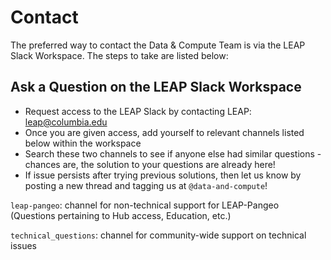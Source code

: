 # Contact

The preferred way to contact the Data & Compute Team is via the LEAP Slack Workspace. The steps to take are listed below:

## Ask a Question on the LEAP Slack Workspace

- Request access to the LEAP Slack by contacting LEAP: [leap@columbia.edu](mailto:leap@columbia.edu)
- Once you are given access, add yourself to relevant channels listed below within the workspace
- Search these two channels to see if anyone else had similar questions - chances are, the solution to your questions are already here!
- If issue persists after trying previous solutions, then let us know by posting a new thread and tagging us at `@data-and-compute`!

`leap-pangeo`: channel for non-technical support for LEAP-Pangeo (Questions pertaining to Hub access, Education, etc.)

`technical_questions`: channel for community-wide support on technical issues
